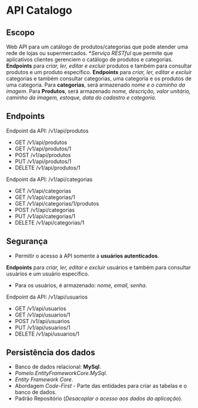 # API Catalogo

## Escopo

Web API para um catálogo de produtos/categorias que pode atender uma rede de lojas ou supermercados.
**Serviço RESTful* que permite que aplicativos clientes gerenciem o catálogo de produtos e categorias.
**Endpoints** para *criar, ler, editar e excluir* produtos e também para consultar produtos e um produto específico.
**Endpoints** para *criar, ler, editar e excluir* categorias e também consultar categorias, uma categoria e os produtos de uma categoria.
Para **categorias**, será armazenado *nome e o caminho da imagem*.
Para **Produtos**, será armazenado *nome, descrição, valor unitário, caminho da imagem, estoque, data do cadastro e categoria*.

## Endpoints

Endpoint da API: /v1/api/produtos

- GET /v1/api/produtos
- GET /v1/api/produtos/1
- POST /v1/api/produtos
- PUT /v1/api/produtos/1
- DELETE /v1/api/produtos/1

Endpoint da API: /v1/api/categorias

- GET /v1/api/categorias
- GET /v1/api/categorias/1
- GET /v1/api/categorias/1/produtos
- POST /v1/api/categorias
- PUT /v1/api/categorias/1
- DELETE /v1/api/categorias/1

## Segurança

- Permitir o acesso à API somente a **usuários autenticados**.

**Endpoints** para *criar, ler, editar e excluir* usuários e também para consultar usuários e um usuário específico.
- Para os usuários, é armazenado: *nome, email, senha*.

Endpoint da API: /v1/api/usuarios

- GET /v1/api/usuarios
- GET /v1/api/usuarios/1
- POST /v1/api/usuarios
- PUT /v1/api/usuarios/1
- DELETE /v1/api/usuarios/1

## Persistência dos dados

- Banco de dados relacional: **MySql**.
- *Pomelo.EntityFrameworkCore.MySql*.
- *Entity Framework Core*.
- Abordagem *Code-First* - Parte das entidades para criar as tabelas e o banco de dados.
- Padrão Repositório (*Desacoplar o acesso aos dados da aplicação*).
